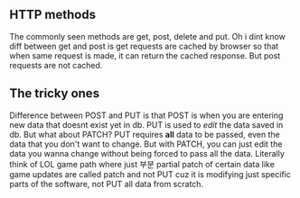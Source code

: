 ## HTTP methods
The commonly seen methods are get, post, delete and put. Oh i dint know diff between get and post is get requests are cached by browser so that when same request
is made, it can return the cached response. But post requests are not cached.

## The tricky ones
Difference between POST and PUT is that POST is when you are entering new data that doesnt exist yet in db. PUT is used to *edit* the data saved in db.
But what about PATCH? PUT requires **all** data to be passed, even the data that you don't want to change. But with PATCH, you can just edit the data you wanna change 
without being forced to pass all the data. Literally think of LOL game path where just 부분 partial patch of certain data like game updates are called patch and not PUT cuz it is modifying just specific parts of the software, not PUT all data from scratch.
